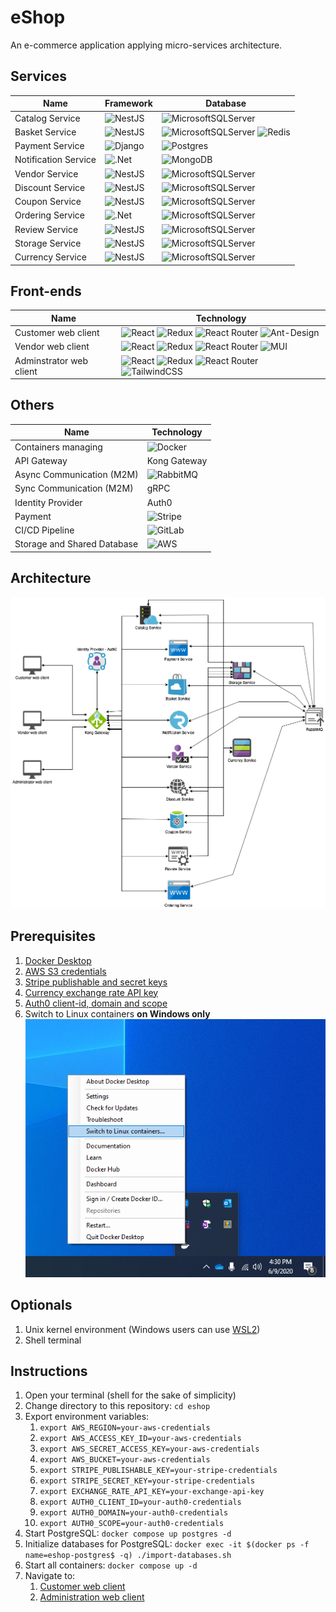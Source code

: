 # eShop

An e-commerce application applying micro-services architecture.

## Services

| Name                 | Framework                                                                                                    | Database                                                                                                                                                                                                                                                       |
| -------------------- | ------------------------------------------------------------------------------------------------------------ | -------------------------------------------------------------------------------------------------------------------------------------------------------------------------------------------------------------------------------------------------------------- |
| Catalog Service      | ![NestJS](https://img.shields.io/badge/nestjs-%23E0234E.svg?style=for-the-badge&logo=nestjs&logoColor=white) | ![MicrosoftSQLServer](https://img.shields.io/badge/Microsoft%20SQL%20Sever-CC2927?style=for-the-badge&logo=microsoft%20sql%20server&logoColor=white)                                                                                                           |
| Basket Service       | ![NestJS](https://img.shields.io/badge/nestjs-%23E0234E.svg?style=for-the-badge&logo=nestjs&logoColor=white) | ![MicrosoftSQLServer](https://img.shields.io/badge/Microsoft%20SQL%20Sever-CC2927?style=for-the-badge&logo=microsoft%20sql%20server&logoColor=white) ![Redis](https://img.shields.io/badge/redis-%23DD0031.svg?style=for-the-badge&logo=redis&logoColor=white) |
| Payment Service      | ![Django](https://img.shields.io/badge/django-%23092E20.svg?style=for-the-badge&logo=django&logoColor=white) | ![Postgres](https://img.shields.io/badge/postgres-%23316192.svg?style=for-the-badge&logo=postgresql&logoColor=white)                                                                                                                                           |
| Notification Service | ![.Net](https://img.shields.io/badge/.NET-5C2D91?style=for-the-badge&logo=.net&logoColor=white)              | ![MongoDB](https://img.shields.io/badge/MongoDB-%234ea94b.svg?style=for-the-badge&logo=mongodb&logoColor=white)                                                                                                                                                |
| Vendor Service       | ![NestJS](https://img.shields.io/badge/nestjs-%23E0234E.svg?style=for-the-badge&logo=nestjs&logoColor=white) | ![MicrosoftSQLServer](https://img.shields.io/badge/Microsoft%20SQL%20Sever-CC2927?style=for-the-badge&logo=microsoft%20sql%20server&logoColor=white)                                                                                                           |
| Discount Service     | ![NestJS](https://img.shields.io/badge/nestjs-%23E0234E.svg?style=for-the-badge&logo=nestjs&logoColor=white) | ![MicrosoftSQLServer](https://img.shields.io/badge/Microsoft%20SQL%20Sever-CC2927?style=for-the-badge&logo=microsoft%20sql%20server&logoColor=white)                                                                                                           |
| Coupon Service       | ![NestJS](https://img.shields.io/badge/nestjs-%23E0234E.svg?style=for-the-badge&logo=nestjs&logoColor=white) | ![MicrosoftSQLServer](https://img.shields.io/badge/Microsoft%20SQL%20Sever-CC2927?style=for-the-badge&logo=microsoft%20sql%20server&logoColor=white)                                                                                                           |
| Ordering Service     | ![.Net](https://img.shields.io/badge/.NET-5C2D91?style=for-the-badge&logo=.net&logoColor=white)              | ![MicrosoftSQLServer](https://img.shields.io/badge/Microsoft%20SQL%20Sever-CC2927?style=for-the-badge&logo=microsoft%20sql%20server&logoColor=white)                                                                                                           |
| Review Service       | ![NestJS](https://img.shields.io/badge/nestjs-%23E0234E.svg?style=for-the-badge&logo=nestjs&logoColor=white) | ![MicrosoftSQLServer](https://img.shields.io/badge/Microsoft%20SQL%20Sever-CC2927?style=for-the-badge&logo=microsoft%20sql%20server&logoColor=white)                                                                                                           |
| Storage Service      | ![NestJS](https://img.shields.io/badge/nestjs-%23E0234E.svg?style=for-the-badge&logo=nestjs&logoColor=white) | ![MicrosoftSQLServer](https://img.shields.io/badge/Microsoft%20SQL%20Sever-CC2927?style=for-the-badge&logo=microsoft%20sql%20server&logoColor=white)                                                                                                           |
| Currency Service     | ![NestJS](https://img.shields.io/badge/nestjs-%23E0234E.svg?style=for-the-badge&logo=nestjs&logoColor=white) | ![MicrosoftSQLServer](https://img.shields.io/badge/Microsoft%20SQL%20Sever-CC2927?style=for-the-badge&logo=microsoft%20sql%20server&logoColor=white)                                                                                                           |

## Front-ends

| Name                    | Technology                                                                                                                                                                                                                                                                                                                                                                                                                                                                    |
| ----------------------- | ----------------------------------------------------------------------------------------------------------------------------------------------------------------------------------------------------------------------------------------------------------------------------------------------------------------------------------------------------------------------------------------------------------------------------------------------------------------------------- |
| Customer web client     | ![React](https://img.shields.io/badge/react-%2320232a.svg?style=for-the-badge&logo=react&logoColor=%2361DAFB) ![Redux](https://img.shields.io/badge/redux-%23593d88.svg?style=for-the-badge&logo=redux&logoColor=white) ![React Router](https://img.shields.io/badge/React_Router-CA4245?style=for-the-badge&logo=react-router&logoColor=white) ![Ant-Design](https://img.shields.io/badge/-AntDesign-%230170FE?style=for-the-badge&logo=ant-design&logoColor=white)          |
| Vendor web client       | ![React](https://img.shields.io/badge/react-%2320232a.svg?style=for-the-badge&logo=react&logoColor=%2361DAFB) ![Redux](https://img.shields.io/badge/redux-%23593d88.svg?style=for-the-badge&logo=redux&logoColor=white) ![React Router](https://img.shields.io/badge/React_Router-CA4245?style=for-the-badge&logo=react-router&logoColor=white) ![MUI](https://img.shields.io/badge/MUI-%230081CB.svg?style=for-the-badge&logo=material-ui&logoColor=white)                   |
| Adminstrator web client | ![React](https://img.shields.io/badge/react-%2320232a.svg?style=for-the-badge&logo=react&logoColor=%2361DAFB) ![Redux](https://img.shields.io/badge/redux-%23593d88.svg?style=for-the-badge&logo=redux&logoColor=white) ![React Router](https://img.shields.io/badge/React_Router-CA4245?style=for-the-badge&logo=react-router&logoColor=white)  ![TailwindCSS](https://img.shields.io/badge/tailwindcss-%2338B2AC.svg?style=for-the-badge&logo=tailwind-css&logoColor=white) |

## Others

| Name                        | Technology                                                                                                          |
| --------------------------- | ------------------------------------------------------------------------------------------------------------------- |
| Containers managing         | ![Docker](https://img.shields.io/badge/Docker-2CA5E0?style=for-the-badge&logo=docker&logoColor=white)               |
| API Gateway                 | Kong Gateway                                                                                                        |
| Async Communication (M2M)   | ![RabbitMQ](https://img.shields.io/badge/rabbitmq-%23FF6600.svg?&style=for-the-badge&logo=rabbitmq&logoColor=white) |
| Sync Communication (M2M)    | gRPC                                                                                                                |
| Identity Provider           | Auth0                                                                                                               |
| Payment                     | ![Stripe](https://img.shields.io/badge/Stripe-626CD9?style=for-the-badge&logo=Stripe&logoColor=white)               |
| CI/CD Pipeline              | ![GitLab](https://img.shields.io/badge/gitlab-%23181717.svg?style=for-the-badge&logo=gitlab&logoColor=white)        |
| Storage and Shared Database | ![AWS](https://img.shields.io/badge/AWS-%23FF9900.svg?style=for-the-badge&logo=amazon-aws&logoColor=white)          |

## Architecture

![architecture](./assets/eshop-architecture.png)

## Prerequisites

  1. [Docker Desktop](https://www.docker.com/products/docker-desktop)
  2. [AWS S3 credentials](https://docs.aws.amazon.com/general/latest/gr/aws-sec-cred-types.html)
  3. [Stripe publishable and secret keys](https://www.appinvoice.com/en/s/documentation/how-to-get-stripe-publishable-key-and-secret-key-23)
  4. [Currency exchange rate API key](http://api.exchangeratesapi.io)
  5. [Auth0 client-id, domain and scope](https://auth0.com/blog/complete-guide-to-react-user-authentication/)
  6. Switch to Linux containers **on Windows only** ![Switch daemon](./assets/switchdaemon.png)

## Optionals

  1. Unix kernel environment (Windows users can use [WSL2](https://docs.microsoft.com/en-us/windows/wsl/about))
  2. Shell terminal

## Instructions

  1. Open your terminal (shell for the sake of simplicity)
  2. Change directory to this repository: `cd eshop`
  3. Export environment variables:
     1. `export AWS_REGION=your-aws-credentials`
     2. `export AWS_ACCESS_KEY_ID=your-aws-credentials`
     3. `export AWS_SECRET_ACCESS_KEY=your-aws-credentials`
     4. `export AWS_BUCKET=your-aws-credentials`
     5. `export STRIPE_PUBLISHABLE_KEY=your-stripe-credentials`
     6. `export STRIPE_SECRET_KEY=your-stripe-credentials`
     7. `export EXCHANGE_RATE_API_KEY=your-exchange-api-key`
     8. `export AUTH0_CLIENT_ID=your-auth0-credentials`
     9. `export AUTH0_DOMAIN=your-auth0-credentials`
     10. `export AUTH0_SCOPE=your-auth0-credentials`
  4. Start PostgreSQL: `docker compose up postgres -d`
  5. Initialize databases for PostgreSQL: `docker exec -it $(docker ps -f name=eshop-postgres$ -q) ./import-databases.sh`
  6. Start all containers: `docker compose up -d`
  7. Navigate to:
     1. [Customer web client](http://localhost:3000)
     2. [Administration web client](http://localhost:3002)
